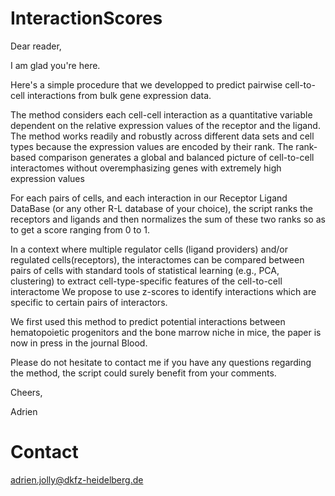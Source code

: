 # InteractionScores

Dear reader,

I am glad you're here.

Here's a simple procedure that we developped to predict pairwise cell-to-cell interactions from  bulk gene expression data.

The method considers each cell-cell interaction as a quantitative variable dependent on the relative expression values of the receptor and the ligand. The method works readily and robustly across different data sets and cell types because the expression values are encoded by their rank. The rank-based comparison generates a global and balanced picture of cell-to-cell interactomes without overemphasizing genes with extremely high expression values

For each pairs of cells, and each interaction in our Receptor Ligand DataBase (or any other R-L database of your choice), the script ranks the receptors and ligands  and then normalizes the sum of these two ranks so as to get a score ranging from 0 to 1. 

In a context where multiple regulator cells (ligand providers) and/or regulated cells(receptors), the interactomes can be compared between pairs of cells  with standard tools of statistical learning (e.g., PCA, clustering) to extract cell-type-specific features of the cell-to-cell interactome 
We propose to use z-scores to identify interactions which are specific to certain pairs of interactors. 

We first used this method to predict potential interactions between hematopoietic progenitors and the bone marrow niche in mice, the paper is now in press in the journal Blood.


Please do not hesitate to contact me if you have any questions regarding the method, the script could surely benefit from your comments.

Cheers,


Adrien 

# Contact

adrien.jolly@dkfz-heidelberg.de

